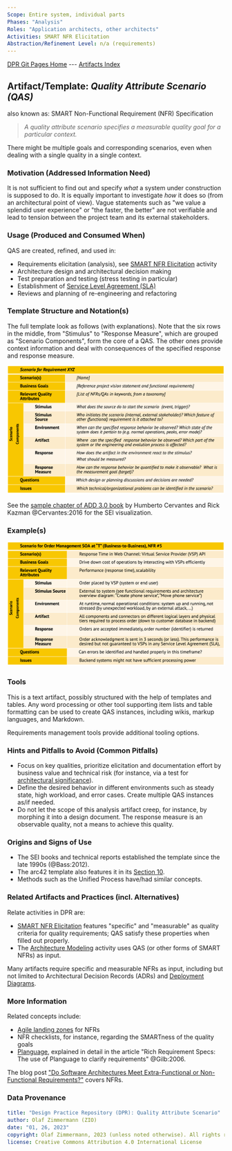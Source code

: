```yaml
---
Scope: Entire system, individual parts
Phases: "Analysis"
Roles: "Application architects, other architects"
Activities: SMART NFR Elicitation
Abstraction/Refinement Level: n/a (requirements)
---
```


[DPR Git Pages Home](https://socadk.github.io/design-practice-repository) ---
[Artifacts Index](https://socadk.github.io/design-practice-repository/artifact-templates)

Artifact/Template: *Quality Attribute Scenario (QAS)*
-----------------------------------------------------
<!--Alternate names or candidate names) can be listed as "Also known as " here.-->
also known as: SMART Non-Functional Requirement (NFR) Specification

> *A quality attribute scenario specifies a measurable quality goal for a particular context.*

There might be multiple goals and corresponding scenarios, even when dealing with a single quality in a single context.

### Motivation (Addressed Information Need) 
<!--Purpose -->

It is not sufficient to find out and specify *what* a system under construction is supposed to do. It is equally important to investigate *how* it does so (from an architectural point of view). Vague statements such as "we value a splendid user experience" or "the faster, the better" are not verifiable and lead to tension between the project team and its external stakeholders.


### Usage (Produced and Consumed When)
<!--AA/AS/AE, must identify the producing role and the target audience-->

QAS are created, refined, and used in:

* Requirements elicitation (analysis), see [SMART NFR Elicitation](../activities/DPR-SMART-NFR-Elicitation.md) activity
* Architecture design and architectural decision making
* Test preparation and testing (stress testing in particular)
* Establishment of [Service Level Agreement (SLA)](SDPR-ServiceLevelAgreement.md) 
* Reviews and planning of re-engineering and refactoring


### Template Structure and Notation(s)
<!-- What to do, artifact to produce; minimum, medium maximum diligence/verbosity (?)-->  
The full template look as follows (with explanations). Note that the six rows in the middle, from "Stimulus" to "Response Measure", which are grouped as "Scenario Components", form the core of a QAS. The other ones provide context information and deal with consequences of the specified response and response measure.

![Annotated QAS Template](./images/ZIO-QualityAttributeScenarioExplanations.png)

See the [sample chapter of ADD 3.0 book](https://ptgmedia.pearsoncmg.com/images/9780134390789/samplepages/9780134390789.pdf) by Humberto Cervantes and Rick Kazman @Cervantes:2016 for the SEI visualization.
<!-- TODO (v2) repaint and show graphical image from SEI books and reports (MK has them too), https://ptgmedia.pearsoncmg.com/images/9780134390789/samplepages/9780134390789.pdf bibtex this tutorial is good too: https://resources.sei.cmu.edu/library/asset-view.cfm?assetid=436536 (SATURN 2015) -->

### Example(s)
<!-- Must be concrete, ideally give three ones, one for each verbosity/fidelity level basic, medium, full-->

![QAS Example: Desired Performance in Order Management Scenario](./images/ZIO-QualityAttributeScenarioExample.png)


### Tools
<!--From AA, should call out what one needs to be able to do on beginner, intermediate, advanced level; as a team -->

This is a text artifact, possibly structured with the help of templates and tables. Any word processing or other tool supporting item lists and table formatting can be used to create QAS instances, including wikis, markup languages, and Markdown.

Requirements management tools provide additional tooling options.

### Hints and Pitfalls to Avoid (Common Pitfalls)
<!--See ART, don’t overdo etc.-->

* Focus on key qualities, prioritize elicitation and documentation effort by business value and technical risk (for instance, via a test for [architectural significance](https://medium.com/olzzio/architectural-significance-test-9ff17a9b4490)).
* Define the desired behavior in different environments such as steady state, high workload, and error cases. Create multiple QAS instances as/if needed.
* Do not let the scope of this analysis artifact creep, for instance, by morphing it into a design document. The response measure is an observable quality, not a means to achieve this quality.

<!-- TODO could talk about design time vs. runtime; what are measures for design time qualities such as maintainability? could talk about quality trees for prioritization, risk-based approach by M .Glinz (see fact sheets) -->


### Origins and Signs of Use
<!-- From PLOPs and from AA-->

<!-- UML-based methods and their predecessors: -->

* The SEI books and technical reports established the template since the late 1990s (@Bass:2012).
* The arc42 template also features it in its [Section 10](https://docs.arc42.org/section-10/).
* Methods such as the Unified Process have/had similar concepts.


### Related Artifacts and Practices (incl. Alternatives)
<!--in DPR/OLAF and elsewhere-->

Relate activities in DPR are:

* [SMART NFR Elicitation](../activities/DPR-SMART-NFR-Elicitation.md) features "specific" and "measurable" as quality criteria for quality requirements; QAS satisfy these properties when filled out properly.
* The [Architecture Modeling](../activities/DPR-ArchitectureModeling.md) activity uses QAS (or other forms of SMART NFRs) as input.

Many artifacts require specific and measurable NFRs as input, including but not limited to Architectural Decision Records (ADRs) and [Deployment Diagrams](DPR-DeploymentDiagram.md).


### More Information

Related concepts include: 

* [Agile landing zones](https://wirfs-brock.com/blog/2011/07/20/introducing-landing-zones/) for NFRs 
* NFR checklists, for instance, regarding the SMARTness of the quality goals  
* [Planguage](https://www.modernanalyst.com/Resources/Articles/tabid/115/ID/2926/Specifying-Quality-Requirements-With-Planguage.aspx), explained in detail in the article "Rich Requirement Specs: The use of Planguage to clarify requirements" @Gilb:2006. <!-- alternative links: http://www.syque.com/quality_tools/tools/Tools104.htm  and <https://www.gilb.com/blog/search?q=planguage> and <http://www.geocities.ws/g/i/gillani/SE%272%20Full%20Lectures/ASE%20-%20%20Planguage%20Quantifying%20Quality%20Requirements.pdf> -->
 
The blog post ["Do Software Architectures Meet Extra-Functional or Non-Functional Requirements?"](https://ozimmer.ch/practices/2020/11/19/ExtraExtraReadAllboutIt.html) covers NFRs.


### Data Provenance 

```yaml
title: "Design Practice Repository (DPR): Quality Attribute Scenario"
author: Olaf Zimmermann (ZIO)
date: "01, 26, 2023"
copyright: Olaf Zimmermann, 2023 (unless noted otherwise). All rights reserved.
license: Creative Commons Attribution 4.0 International License
```

<!--
# References
[C-99]: # (Comment: References will be added here automatically when using -bibliography option of pandoc command)
-->